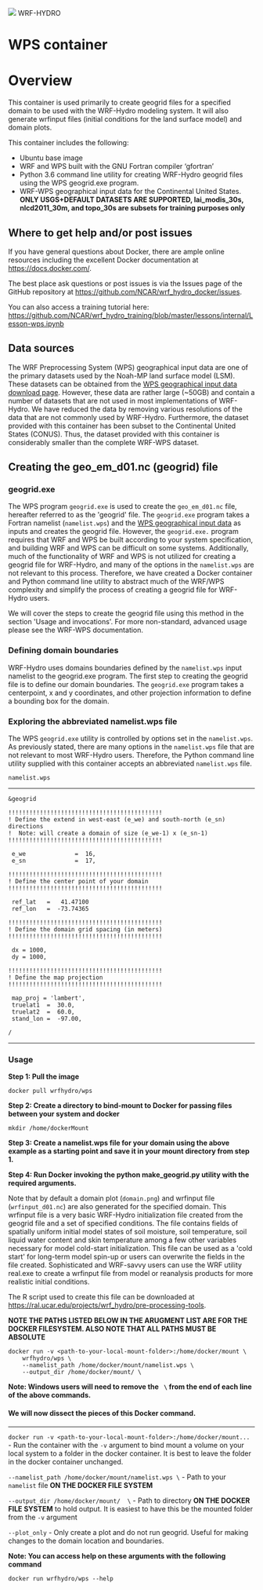 ![](https://ral.ucar.edu/sites/default/files/public/wrf_hydro_symbol_logo_2017_09_150pxby63px.png) WRF-HYDRO

# WPS container 
# Overview
This container is used primarily to create geogrid files for a specified domain to be used with the WRF-Hydro modeling system. It will also generate wrfinput files (initial conditions for the land surface model) and domain plots.

This container includes the following:

* Ubuntu base image
* WRF and WPS built with the GNU Fortran compiler ‘gfortran’
* Python 3.6 command line utility for creating WRF-Hydro geogrid files using the WPS geogrid.exe program.
* WRF-WPS geographical input data for the Continental United States. **ONLY USGS+DEFAULT DATASETS ARE SUPPORTED, lai_modis_30s, nlcd2011_30m, and topo_30s are subsets for training purposes only**

## Where to get help and/or post issues
If you have general questions about Docker, there are ample online resources including the excellent Docker documentation at https://docs.docker.com/.

The best place ask questions or post issues is via the Issues page of the GitHub repository at
https://github.com/NCAR/wrf_hydro_docker/issues.

You can also access a training tutorial here:
https://github.com/NCAR/wrf_hydro_training/blob/master/lessons/internal/Lesson-wps.ipynb

## Data sources
The WRF Preprocessing System (WPS) geographical input data are one of the primary datasets used by the Noah-MP land surface model (LSM). These datasets can be obtained from the [WPS geographical input data download page](http://www2.mmm.ucar.edu/wrf/users/download/get_sources_wps_geog.html). However, these data are rather large (~50GB) and contain a number of datasets that are not used in most implementations of WRF-Hydro. We have reduced the data by removing various resolutions of the data that are not commonly used by WRF-Hydro. Furthermore, the dataset provided with this container has been subset to the Continental United States (CONUS). Thus, the dataset provided with this container is considerably smaller than the complete WRF-WPS dataset.

## Creating the geo_em_d01.nc (geogrid) file
### geogrid.exe
The WPS program `geogrid.exe` is used to create the `geo_em_d01.nc` file, hereafter referred to as the 'geogrid' file. The `geogrid.exe` program takes a Fortran namelist (`namelist.wps`) and the [WPS geographical input data](http://www2.mmm.ucar.edu/wrf/users/download/get_sources_wps_geog.html) as inputs and creates the geogrid file. However, the `geogrid.exe.` program requires that WRF and WPS be built according to your system specification, and building WRF and WPS can be difficult on some systems. Additionally, much of the functionality of WRF and WPS is not utilized for creating a geogrid file for WRF-Hydro, and many of the options in the `namelist.wps` are not relevant to this process. Therefore, we have created a Docker container and Python command line utility to abstract much of the WRF/WPS complexity and simplify the process of creating a geogrid file for WRF-Hydro users. 

We will cover the steps to create the geogrid file using this method in the section 'Usage and invocations'. For more non-standard, advanced usage please see the WRF-WPS documentation.

### Defining domain boundaries
WRF-Hydro uses domains boundaries defined by the `namelist.wps` input namelist to the geogrid.exe program. The first step to creating the geogrid file is to define our domain boundaries. The `geogrid.exe` program takes a centerpoint, x and y coordinates, and other projection information to define a bounding box for the domain.

### Exploring the abbreviated namelist.wps file
The WPS `geogrid.exe` utility is controlled by options set in the `namelist.wps`. As previously stated, there are many options in the `namelist.wps` file that are not relevant to most WRF-Hydro users. Therefore, the Python command line utility supplied with this container accepts an abbreviated `namelist.wps` file.

`namelist.wps`

----------
```
&geogrid

!!!!!!!!!!!!!!!!!!!!!!!!!!!!!!!!!!!!!!!!!!!!
! Define the extend in west-east (e_we) and south-north (e_sn) directions
!  Note: will create a domain of size (e_we-1) x (e_sn-1)
!!!!!!!!!!!!!!!!!!!!!!!!!!!!!!!!!!!!!!!!!!!!

 e_we              =  16,
 e_sn              =  17,

!!!!!!!!!!!!!!!!!!!!!!!!!!!!!!!!!!!!!!!!!!!!
! Define the center point of your domain
!!!!!!!!!!!!!!!!!!!!!!!!!!!!!!!!!!!!!!!!!!!!

 ref_lat   =   41.47100
 ref_lon   =  -73.74365

!!!!!!!!!!!!!!!!!!!!!!!!!!!!!!!!!!!!!!!!!!!!
! Define the domain grid spacing (in meters)
!!!!!!!!!!!!!!!!!!!!!!!!!!!!!!!!!!!!!!!!!!!!

 dx = 1000,
 dy = 1000,

!!!!!!!!!!!!!!!!!!!!!!!!!!!!!!!!!!!!!!!!!!!!
! Define the map projection
!!!!!!!!!!!!!!!!!!!!!!!!!!!!!!!!!!!!!!!!!!!!

 map_proj = 'lambert',
 truelat1  =  30.0,
 truelat2  =  60.0,
 stand_lon =  -97.00,

/
```
----------

### Usage
**Step 1: Pull the image**
```
docker pull wrfhydro/wps
```

**Step 2:  Create a directory to bind-mount to Docker for passing files between your system and docker**
```
mkdir /home/dockerMount
```

**Step 3: Create a namelist.wps file for your domain using the above example as a starting point and save it in your mount directory from step 1.**

**Step 4: Run Docker invoking the python make_geogrid.py utility with the required arguments.**

Note that by default a domain plot (`domain.png`) and wrfinput file (`wrfinput_d01.nc`) are also generated for the specified domain. This wrfinput file is a very basic WRF-Hydro initialization file created from the geogrid file and a set of specified conditions. The file contains fields of spatially uniform initial model states of soil moisture, soil temperature, soil liquid water content and skin temperature among a few other variables necessary for model cold-start initialization. This file can be used as a 'cold start' for long-term model spin-up or users can overwrite the fields in the file created. Sophisticated and WRF-savvy users can use the WRF utility real.exe to create a wrfinput file from model or reanalysis products for more realistic initial conditions.

The R script used to create this file can be downloaded at https://ral.ucar.edu/projects/wrf_hydro/pre-processing-tools. 

**NOTE THE PATHS LISTED BELOW IN THE ARUGMENT LIST ARE FOR THE DOCKER FILESYSTEM. ALSO NOTE THAT ALL PATHS MUST BE ABSOLUTE**

```
docker run -v <path-to-your-local-mount-folder>:/home/docker/mount \
    wrfhydro/wps \
    --namelist_path /home/docker/mount/namelist.wps \
    --output_dir /home/docker/mount/ \
```
**Note: Windows users will need to remove the ``` \``` from the end of each line of the above commands.** 

#### We will now dissect the pieces of this Docker command.

-----------------

`docker run -v <path-to-your-local-mount-folder>:/home/docker/mount...` - Run the container with the `-v` argument to bind mount a volume on your local system to a folder in the docker container. It is best to leave the folder in the docker container unchanged. 

`--namelist_path /home/docker/mount/namelist.wps \` - Path to your `namelist` file **ON THE DOCKER FILE SYSTEM**

`--output_dir /home/docker/mount/  \` - Path to directory **ON THE DOCKER FILE SYSTEM** to hold output. It is easiest to have this be the mounted folder from the `-v` argument

 `--plot_only` - Only create a plot and do not run geogrid. Useful for making changes to the domain location and boundaries.

**Note: You can access help on these arguments with the following command**

`docker run wrfhydro/wps --help`
